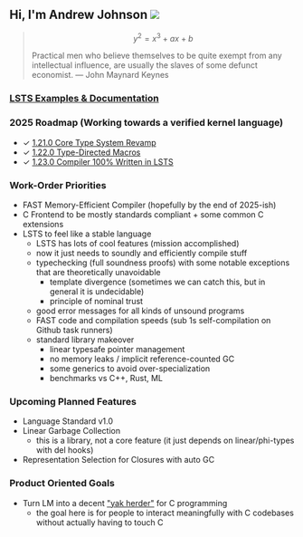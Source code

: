 ## Hi, I'm Andrew Johnson ![](https://komarev.com/ghpvc/?username=andrew-johnson-4)

> $$ y^2 = x^3 + ax + b $$
>
> Practical men who believe themselves to be quite exempt from any intellectual influence, are usually the slaves of some defunct economist.
> ― John Maynard Keynes

### [LSTS Examples & Documentation](https://lambda-mountain-compiler-backend.github.io/lsts-language-reference/)

### 2025 Roadmap (Working towards a verified kernel language)

* ✓ [1.21.0 Core Type System Revamp](https://github.com/Lambda-Mountain-Compiler-Backend/lambda-mountain/releases/tag/1.21.0)
* ✓ [1.22.0 Type-Directed Macros](https://github.com/Lambda-Mountain-Compiler-Backend/lambda-mountain/releases/tag/1.22.0)
* ✓ [1.23.0 Compiler 100% Written in LSTS](https://github.com/Lambda-Mountain-Compiler-Backend/lambda-mountain/releases/tag/1.23.0)

### Work-Order Priorities

* FAST Memory-Efficient Compiler (hopefully by the end of 2025-ish)
* C Frontend to be mostly standards compliant + some common C extensions
* LSTS to feel like a stable language
   * LSTS has lots of cool features (mission accomplished)
   * now it just needs to soundly and efficiently compile stuff
   * typechecking (full soundness proofs) with some notable exceptions that are theoretically unavoidable
      * template divergence (sometimes we can catch this, but in general it is undecidable)
      * principle of nominal trust
   * good error messages for all kinds of unsound programs
   * FAST code and compilation speeds (sub 1s self-compilation on Github task runners)
   * standard library makeover
      * linear typesafe pointer management
      * no memory leaks / implicit reference-counted GC
      * some generics to avoid over-specialization
      * benchmarks vs C++, Rust, ML

### Upcoming Planned Features
* Language Standard v1.0
* Linear Garbage Collection
   * this is a library, not a core feature (it just depends on linear/phi-types with del hooks)
* Representation Selection for Closures with auto GC

### Product Oriented Goals
* Turn LM into a decent ["yak herder"](https://github.com/Lambda-Mountain-Compiler-Backend/lambda-mountain/wiki/Unopinionated-Philosophy#yak-herding-not-yak-shaving) for C programming
   * the goal here is for people to interact meaningfully with C codebases without actually having to touch C
